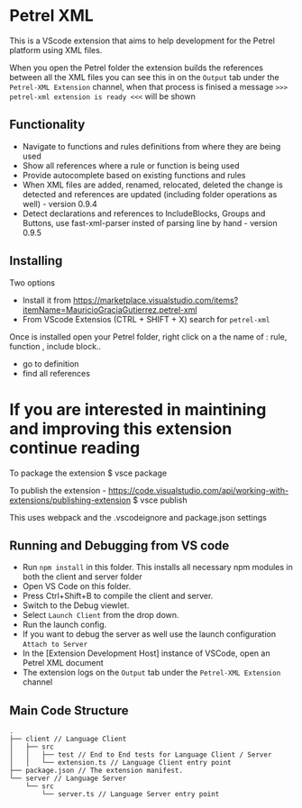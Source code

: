 # Petrel XML

This is a VScode extension that aims to help development for the Petrel platform using XML files.

When you open the Petrel folder the extension builds the references between all the XML files
you can see this in on the `Output` tab under the `Petrel-XML Extension` channel, when that process
is finised a message `>>> petrel-xml extension is ready <<<`  will be shown

## Functionality

- Navigate to functions and rules definitions from where they are being used
- Show all references where a rule or function is being used
- Provide autocomplete based on existing functions and rules
- When XML files are added, renamed, relocated, deleted the change is detected and references are updated (including folder operations as well) - version 0.9.4 
- Detect declarations and references to IncludeBlocks, Groups and Buttons, use fast-xml-parser insted of parsing line by hand - version 0.9.5

## Installing 
Two options
- Install it from https://marketplace.visualstudio.com/items?itemName=MauricioGraciaGutierrez.petrel-xml
- From VScode Extensios (CTRL + SHIFT + X) search for `petrel-xml`

Once is installed open your Petrel folder, right click on a the name of : rule, function , include block.. 
   - go to definition
   - find all references  

# If you are interested in maintining and improving this extension continue reading

To package the extension
$ vsce package

To publish the extension - https://code.visualstudio.com/api/working-with-extensions/publishing-extension
$ vsce publish <versionNumber>

This uses webpack and the .vscodeignore and package.json settings

## Running and Debugging from VS code

- Run `npm install` in this folder. This installs all necessary npm modules in both the client and server folder
- Open VS Code on this folder.
- Press Ctrl+Shift+B to compile the client and server.
- Switch to the Debug viewlet.
- Select `Launch Client` from the drop down.
- Run the launch config.
- If you want to debug the server as well use the launch configuration `Attach to Server`
- In the [Extension Development Host] instance of VSCode, open an Petrel XML document 
- The extension logs on the `Output` tab under the `Petrel-XML Extension` channel

## Main Code Structure

```
.
├── client // Language Client
│   ├── src
│   │   ├── test // End to End tests for Language Client / Server
│   │   └── extension.ts // Language Client entry point
├── package.json // The extension manifest.
└── server // Language Server
    └── src
        └── server.ts // Language Server entry point
```
